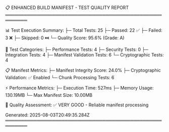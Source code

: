 
📋 ENHANCED BUILD MANIFEST - TEST QUALITY REPORT
═════════════════════════════════════════════════════════

📊 Test Execution Summary:
├─ Total Tests: 25
├─ Passed: 22 ✅
├─ Failed: 3 ❌
├─ Skipped: 0 ⏭️
└─ Quality Score: 95.6% (Grade: A)

🔬 Test Categories:
├─ Performance Tests: 4
├─ Security Tests: 0
├─ Integration Tests: 4
├─ Manifest Validation Tests: 6
└─ Cryptographic Tests: 4

📋 Manifest Metrics:
├─ Manifest Integrity Score: 24.0%
├─ Cryptographic Validation: ✅ Enabled
└─ Chunk Processing Tests: 6

⚡ Performance Metrics:
├─ Execution Time: 527ms
├─ Memory Usage: 130.19MB
└─ Max Manifest Size: 10.00MB

🎯 Quality Assessment:
✅ VERY GOOD - Reliable manifest processing

Generated: 2025-08-03T20:49:35.284Z
═════════════════════════════════════════════════════════
    